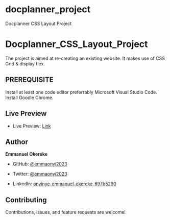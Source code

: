 # docplanner_project
Docplanner CSS Layout Project

# Docplanner_CSS_Layout_Project
The project is aimed at re-creating an existing website. It makes use of CSS Grid & display flex.

## PREREQUISITE
Install at least one code editor preferrably Microsoft Visual Studio Code.
Install Goodle Chrome.

## Live Preview
- Live Preview: [Link](https://github.com/emmaonyi2023/docplanner_project)

## Author
**Emmanuel Okereke**

- GitHub: [@emmaonyi2023](https://github.com/emmaonyi2023)

- Twitter: [@emmaonyi2023](https://twitter.com/Emmanuel_Onyi85)

- LinkedIn: [onyinye-emmanuel-okereke-697b5290](https://www.linkedin.com/in/onyinye-emmanuel-okereke-69b5290/)

## Contributing
Contributions, issues, and feature requests are welcome!

